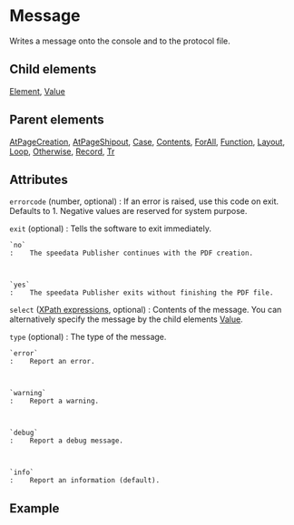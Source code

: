 # Message



Writes a message onto the console and to the protocol file.



##  Child elements

[Element](../element.md), [Value](../value.md)

##  Parent elements

[AtPageCreation](../atpagecreation.md), [AtPageShipout](../atpageshipout.md), [Case](../case.md), [Contents](../contents.md), [ForAll](../forall.md), [Function](../function.md), [Layout](../layout.md), [Loop](../loop.md), [Otherwise](../otherwise.md), [Record](../record.md), [Tr](../tr.md)


## Attributes



`errorcode` (number, optional)
:   If an error is raised, use this code on exit. Defaults to 1. Negative values are reserved for system purpose.




`exit` (optional)
:   Tells the software to exit immediately.



    `no`
    :    The speedata Publisher continues with the PDF creation.



    `yes`
    :    The speedata Publisher exits without finishing the PDF file.




`select` ([XPath expressions](../../manual/xpath.md), optional)
:   Contents of the message. You can alternatively specify the message by the child elements [Value](../value.md).




`type` (optional)
:   The type of the message.



    `error`
    :    Report an error.



    `warning`
    :    Report a warning.



    `debug`
    :    Report a debug message.



    `info`
    :    Report an information (default).




## Example






